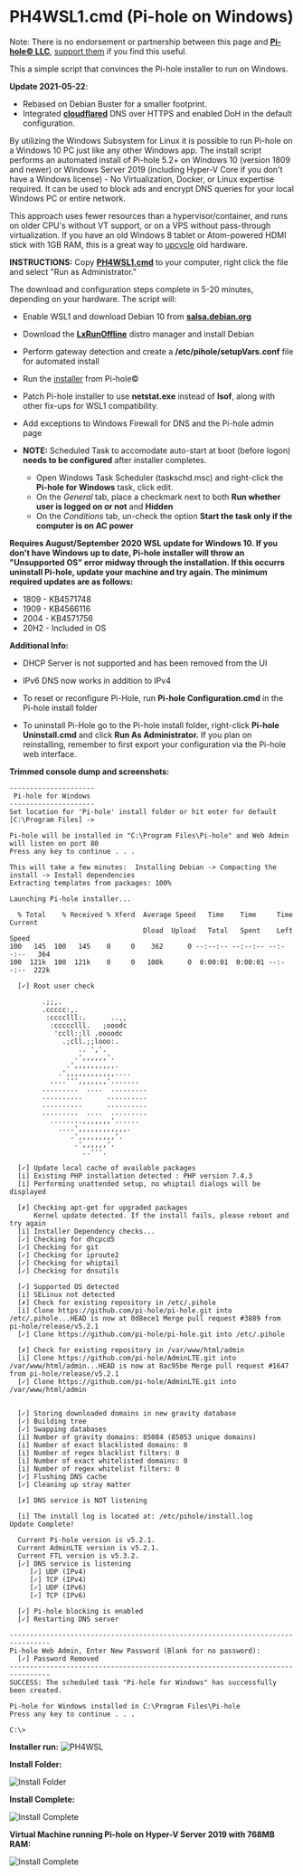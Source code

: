 # PH4WSL1.cmd (Pi-hole on Windows)
Note: There is no endorsement or partnership between this page and [**Pi-hole© LLC**](https://pi-hole.net), [support them](https://pi-hole.net/donate/) if you find this useful.

This a simple script that convinces the Pi-hole installer to run on Windows.  

**Update 2021-05-22**:  
 - Rebased on Debian Buster for a smaller footprint.  
 - Integrated [**cloudflared**](https://developers.cloudflare.com/cloudflare-one/connections/connect-apps/install-and-setup/installation) DNS over HTTPS and enabled DoH in the default configuration. 

By utilizing the Windows Subsystem for Linux it is possible to run Pi-hole on a Windows 10 PC just like any other Windows app.  The install script performs an automated install of Pi-hole 5.2+ on Windows 10 (version 1809 and newer) or Windows Server 2019 (including Hyper-V Core if you don't have a Windows license) - No Virtualization, Docker, or Linux expertise required.  It can be used to block ads and encrypt DNS queries for your local Windows PC or entire network. 

This approach uses fewer resources than a hypervisor/container, and runs on older CPU's without VT support, or on a VPS without pass-through virtualization.  If you have an old Windows 8 tablet or Atom-powered HDMI stick with 1GB RAM, this is a great way to [upcycle](https://en.wikipedia.org/wiki/Upcycling) old hardware. 

**INSTRUCTIONS:** Copy [**PH4WSL1.cmd**](https://github.com/DesktopECHO/Pi-Hole-for-WSL1/raw/master/PH4WSL1.cmd) to your computer, right click the file and select "Run as Administrator."  

The download and configuration steps complete in 5-20 minutes, depending on your hardware.  The script will:

* Enable WSL1 and download Debian 10 from [**salsa.debian.org**](https://salsa.debian.org/debian/WSL/-/raw/master/x64/install.tar.gz) 

* Download the  [**LxRunOffline**](https://github.com/DDoSolitary/LxRunOffline) distro manager and install Debian

* Perform gateway detection and create a **/etc/pihole/setupVars.conf** file for automated install

* Run the [installer](https://github.com/pi-hole/pi-hole/#one-step-automated-install) from Pi-hole©

* Patch Pi-hole installer to use **netstat.exe** instead of **lsof**, along with other fix-ups for WSL1 compatibility.

* Add exceptions to Windows Firewall for DNS and the Pi-hole admin page

* **NOTE:** Scheduled Task to accomodate auto-start at boot (before logon) **needs to be configured** after installer completes.  
   - Open Windows Task Scheduler (taskschd.msc) and right-click the **Pi-hole for Windows** task, click edit.  
   - On the *General* tab, place a checkmark next to both **Run whether user is logged on or not** and **Hidden**  
   - On the *Conditions* tab, un-check the option **Start the task only if the computer is on AC power**

**Requires August/September 2020 WSL update for Windows 10. If you don't have Windows up to date, Pi-hole installer will throw an "Unsupported OS" error midway through the installation.  If this occurrs uninstall Pi-hole, update your machine and try again.  The minimum required updates are as follows:**

* 1809 - KB4571748
* 1909 - KB4566116
* 2004 - KB4571756
* 20H2 - Included in OS

**Additional Info:**

* DHCP Server is not supported and has been removed from the UI

* IPv6 DNS now works in addition to IPv4  

* To reset or reconfigure Pi-Hole, run **Pi-hole Configuration.cmd** in the Pi-hole install folder

* To uninstall Pi-Hole go to the Pi-hole install folder, right-click **Pi-hole Uninstall.cmd** and click **Run As Administrator.**  If you plan on reinstalling, remember to first export your configuration via the Pi-hole web interface. 

**Trimmed console dump and screenshots:**

```
---------------------
 Pi-hole for Windows
--------------------- 
Set location for 'Pi-hole' install folder or hit enter for default [C:\Program Files] -> 

Pi-hole will be installed in "C:\Program Files\Pi-hole" and Web Admin will listen on port 80
Press any key to continue . . .

This will take a few minutes:  Installing Debian -> Compacting the install -> Install dependencies
Extracting templates from packages: 100%

Launching Pi-hole installer...

  % Total    % Received % Xferd  Average Speed   Time    Time     Time  Current
                                 Dload  Upload   Total   Spent    Left  Speed
100   145  100   145    0     0    362      0 --:--:-- --:--:-- --:--:--   364
100  121k  100  121k    0     0   100k      0  0:00:01  0:00:01 --:--:--  222k

  [✓] Root user check

        .;;,.
        .ccccc:,.
         :cccclll:.      ..,,
          :ccccclll.   ;ooodc
           'ccll:;ll .oooodc
             .;cll.;;looo:.
                 .. ','.
                .',,,,,,'.
              .',,,,,,,,,,.
            .',,,,,,,,,,,,....
          ....''',,,,,,,'.......
        .........  ....  .........
        ..........      ..........
        ..........      ..........
        .........  ....  .........
          ........,,,,,,,'......
            ....',,,,,,,,,,,,.
               .',,,,,,,,,'.
                .',,,,,,'.
                  ..'''.

  [✓] Update local cache of available packages
  [i] Existing PHP installation detected : PHP version 7.4.3
  [i] Performing unattended setup, no whiptail dialogs will be displayed

  [✗] Checking apt-get for upgraded packages
      Kernel update detected. If the install fails, please reboot and try again
  [i] Installer Dependency checks...
  [✓] Checking for dhcpcd5
  [✓] Checking for git
  [✓] Checking for iproute2
  [✓] Checking for whiptail
  [✓] Checking for dnsutils

  [✓] Supported OS detected
  [i] SELinux not detected
  [✗] Check for existing repository in /etc/.pihole
  [i] Clone https://github.com/pi-hole/pi-hole.git into /etc/.pihole...HEAD is now at 0d8ece1 Merge pull request #3889 from pi-hole/release/v5.2.1
  [✓] Clone https://github.com/pi-hole/pi-hole.git into /etc/.pihole

  [✗] Check for existing repository in /var/www/html/admin
  [i] Clone https://github.com/pi-hole/AdminLTE.git into /var/www/html/admin...HEAD is now at 8ac95be Merge pull request #1647 from pi-hole/release/v5.2.1
  [✓] Clone https://github.com/pi-hole/AdminLTE.git into /var/www/html/admin

 
  [✓] Storing downloaded domains in new gravity database
  [✓] Building tree
  [✓] Swapping databases
  [i] Number of gravity domains: 85084 (85053 unique domains)
  [i] Number of exact blacklisted domains: 0
  [i] Number of regex blacklist filters: 0
  [i] Number of exact whitelisted domains: 0
  [i] Number of regex whitelist filters: 0
  [✓] Flushing DNS cache
  [✓] Cleaning up stray matter

  [✗] DNS service is NOT listening

  [i] The install log is located at: /etc/pihole/install.log
Update Complete!

  Current Pi-hole version is v5.2.1.
  Current AdminLTE version is v5.2.1.
  Current FTL version is v5.3.2.
  [✓] DNS service is listening
     [✓] UDP (IPv4)
     [✓] TCP (IPv4)
     [✓] UDP (IPv6)
     [✓] TCP (IPv6)

  [✓] Pi-hole blocking is enabled
  [✓] Restarting DNS server

--------------------------------------------------------------------------------
Pi-hole Web Admin, Enter New Password (Blank for no password):
  [✓] Password Removed
--------------------------------------------------------------------------------
SUCCESS: The scheduled task "Pi-hole for Windows" has successfully been created.

Pi-hole for Windows installed in C:\Program Files\Pi-hole
Press any key to continue . . .

C:\>       
```

**Installer run:**
![PH4WSL](https://user-images.githubusercontent.com/33142753/101309416-c16b2480-3822-11eb-95ab-e1e2e1953adc.png)


**Install Folder:**

![Install Folder](https://user-images.githubusercontent.com/33142753/101309475-e8295b00-3822-11eb-9a84-d22b74df849e.PNG)


**Install Complete:**

![Install Complete](https://user-images.githubusercontent.com/33142753/101309494-f4151d00-3822-11eb-8521-66a96279add0.PNG)


**Virtual Machine running Pi-hole on Hyper-V Server 2019 with 768MB RAM:**

![Install Complete](https://user-images.githubusercontent.com/33142753/119683187-d3b13d00-be19-11eb-8ed1-344fba3b6fdf.png)
